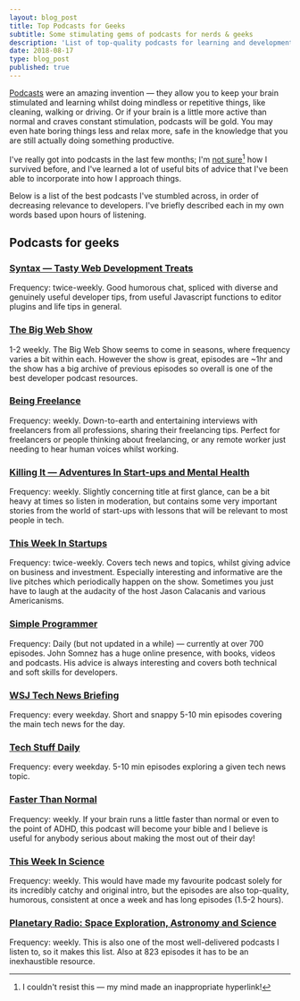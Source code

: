```yaml
---
layout: blog_post
title: Top Podcasts for Geeks
subtitle: Some stimulating gems of podcasts for nerds & geeks
description: 'List of top-quality podcasts for learning and development; for developers, nerds and geeks alike'
date: 2018-08-17
type: blog_post
published: true
---
```


[Podcasts](https://en.wikipedia.org/wiki/Podcast) were an amazing invention — they allow you to keep your brain stimulated and learning whilst doing mindless or repetitive things, like cleaning, walking or driving. Or if your brain is a little more active than normal and craves constant stimulation, podcasts will be gold. You may even hate boring things less and relax more, safe in the knowledge that you are still actually doing something productive.

I've really got into podcasts in the last few months; I'm [not sure](https://www.youtube.com/watch?v=sVyRkl5qNb8)[^1] how I survived before, and I've learned a lot of useful bits of advice that I've been able to incorporate into how I approach things.

Below is a list of the best podcasts I've stumbled across, in order of decreasing relevance to developers. I've briefly described each in my own words based upon hours of listening.

## Podcasts for geeks
### [Syntax — Tasty Web Development Treats](https://dev.to/syntax/)
Frequency: twice-weekly. Good humorous chat, spliced with diverse and genuinely useful developer tips, from useful Javascript functions to editor plugins and life tips in general.

### [The Big Web Show](http://5by5.tv/bigwebshow/)
1-2 weekly. The Big Web Show seems to come in seasons, where frequency varies a bit within each. However the show is great, episodes are ~1hr and the show has a big archive of previous episodes so overall is one of the best developer podcast resources.

### [Being Freelance](https://www.beingfreelance.com/)
Frequency: weekly. Down-to-earth and entertaining interviews with freelancers from all professions, sharing their freelancing tips. Perfect for freelancers or people thinking about freelancing, or any remote worker just needing to hear human voices whilst working.

### [Killing It — Adventures In Start-ups and Mental Health](https://open.spotify.com/show/449We08a4Ja7A4UuLkRRZD/)
Frequency: weekly. Slightly concerning title at first glance, can be a bit heavy at times so listen in moderation, but contains some very important stories from the world of start-ups with lessons that will be relevant to most people in tech.

### [This Week In Startups](https://thisweekinstartups.com/)
Frequency: twice-weekly. Covers tech news and topics, whilst giving advice on business and investment. Especially interesting and informative are the live pitches which periodically happen on the show. Sometimes you just have to laugh at the audacity of the host Jason Calacanis and various Americanisms.

### [Simple Programmer](https://simpleprogrammer.com/podcasts/)
Frequency: Daily (but not updated in a while) — currently at over 700 episodes. John Somnez has a huge online presence, with books, videos and podcasts. His advice is always interesting and covers both technical and soft skills for developers.

### [WSJ Tech News Briefing](https://www.wsj.com/podcasts/browse/wsj-tech-news-briefing/)
Frequency: every weekday. Short and snappy 5-10 min episodes covering the main tech news for the day.

### [Tech Stuff Daily](https://www.stuffmedia.com/techstuff-daily/)
Frequency: every weekday. 5-10 min episodes exploring a given tech news topic.

### [Faster Than Normal](https://www.fasterthannormal.com/)
Frequency: weekly. If your brain runs a little faster than normal or even to the point of ADHD,   this podcast will become your bible and I believe is useful for anybody serious about making the most out of their day!

### [This Week In Science](https://www.twis.org/)
Frequency: weekly. This would have made my favourite podcast solely for its incredibly catchy and original intro, but the episodes are also top-quality, humorous, consistent at once a week and has long episodes (1.5-2 hours).

### [Planetary Radio: Space Exploration, Astronomy and Science](http://www.planetary.org/multimedia/planetary-radio/)
Frequency: weekly. This is also one of the most well-delivered podcasts I listen to, so it makes this list. Also at 823 episodes it has to be an inexhaustible resource.

[^1]: I couldn't resist this — my mind made an inappropriate hyperlink!